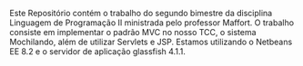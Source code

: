 Este Repositório contém o trabalho do segundo bimestre da disciplina Linguagem de Programação II ministrada pelo professor Maffort. 
O trabalho consiste em implementar o padrão MVC no nosso TCC, o sistema Mochilando, além de utilizar Servlets e JSP.
Estamos utilizando o Netbeans EE 8.2 e o servidor de aplicação glassfish 4.1.1.

